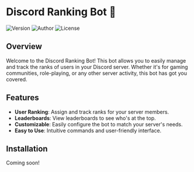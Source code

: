 # Discord Ranking Bot 🚀

![Version](https://img.shields.io/badge/version-1.0.0-brightgreen)
![Author](https://img.shields.io/badge/authors-Fighter%2C%20Ephraim%20Kreighbaum%2C%20Seni38-blue)
![License](https://img.shields.io/badge/license-MIT-red)

## Overview

Welcome to the Discord Ranking Bot! This bot allows you to easily manage and track the ranks of users in your Discord server. Whether it's for gaming communities, role-playing, or any other server activity, this bot has got you covered.

## Features

- **User Ranking**: Assign and track ranks for your server members.
- **Leaderboards**: View leaderboards to see who's at the top.
- **Customizable**: Easily configure the bot to match your server's needs.
- **Easy to Use**: Intuitive commands and user-friendly interface.

## Installation

Coming soon!
